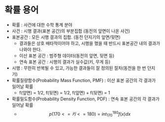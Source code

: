 # 확률 용어

- 확률 : 사건에 대한 수학 통계 분야
- 사건 : 시행 결과(표본 공간)의 부분집합 (동전의 앞면이 나온 사건)
- 표본공간 : 모든 시행 결과의 집합. (동전 던지기의 앞면/뒷면)
  - 결과들은 상호 배타적이어야 하고, 시행을 했을 때 반드시 표본공간 내의 결과가 나와야 한다.
  - 이산 표본 공간 : 범주형 데이터(동전의 앞면, 뒷면 등)
  - 연속 표본 공간 : 시행의 결과가 실수값(키, 무게 등)
- 시행 : 무한히 반복될 수 있고, 가능한 결과들이 잘 정의된 절차(동전을 한 번 던지기)
- 확률질량함수(Probability Mass Function, PMF) : 이산 표본 공간의 각 결과가 일어날 확률
  - f(앞면) = 1/2, f(뒷면) = 1/2, f(앞면) + f(뒷면) = 1
- 확률밀도함수(Probability Density Function, PDF) : 연속 표본 공간의 각 결과가 일어날 확률
  - $$ p(170 <= 키 <= 180) = int_170^180 f(x)dx $$
